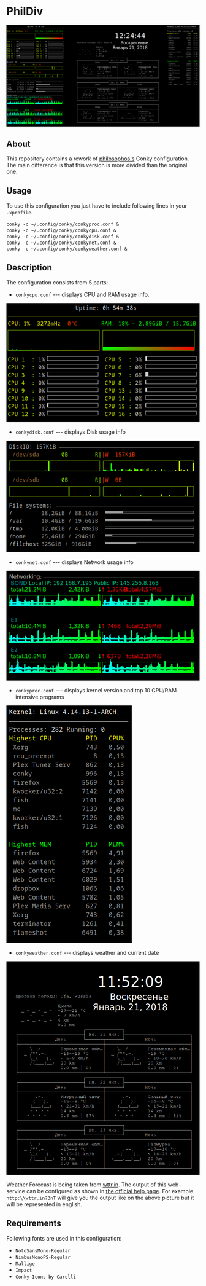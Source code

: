 # PhilDiv

![All](img/all.png)

## About

This repository contains a rework of [philosophos's](https://github.com/brndnmtthws/conky/wiki/User-Configs#philosophos) Conky configuration. The main difference is that this version is more divided than the original one.

## Usage

To use this configuration you just have to include following lines in your `.xprofile`.

```xprofile
conky -c ~/.config/conky/conkyproc.conf &
conky -c ~/.config/conky/conkycpu.conf &
conky -c ~/.config/conky/conkydisk.conf &
conky -c ~/.config/conky/conkynet.conf &
conky -c ~/.config/conky/conkyweather.conf &
```

## Description

The configuration consists from 5 parts:

* `conkycpu.conf` --- displays CPU and RAM usage info.

![CPU](img/cpu.png)

* `conkydisk.conf` --- displays Disk usage info

![Disk](img/disk.png)

* `conkynet.conf` --- displays Network usage info

![Net](img/net.png)

* `conkyproc.conf` --- displays kernel version and top 10 CPU/RAM intensive programs

![proc](img/proc.png)

* `conkyweather.conf` --- displays weather and current date

![proc](img/weather.png)

Weather Forecast is being taken from [wttr.in](http://wttr.in/). The output of this web-service can be configured as shown in [the official help page](http://wttr.in/:help). For example `http:\\wttr.in?3nT` will give you the output like on the above picture but it will be represented in english.

## Requirements

Following fonts are used in this configuration:

* `NotoSansMono-Regular`
* `NimbusMonoPS-Regular`
* `Mallige`
* `Impact`
* `Conky Icons by Carelli`
